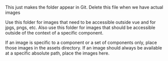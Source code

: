 This just makes the folder appear in Git. Delete this file when we have actual images

Use this folder for images that need to be accessible outside vue and for jpgs, pngs, etc.
Also use this folder for images that should be accessible outside of the context of a specific component.

If an image is specific to a component or a set of components only, place those images in the assets directory.
If an image should always be available at a specific absolute path, place the images here.
